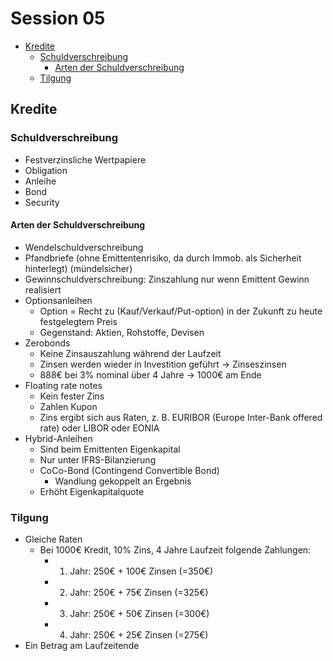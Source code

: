 # Session 05

<!-- @import "[TOC]" {cmd="toc" depthFrom=2 depthTo=6 orderedList=false} -->
<!-- code_chunk_output -->

* [Kredite](#kredite)
	* [Schuldverschreibung](#schuldverschreibung)
		* [Arten der Schuldverschreibung](#arten-der-schuldverschreibung)
	* [Tilgung](#tilgung)

<!-- /code_chunk_output -->

## Kredite
### Schuldverschreibung
* Festverzinsliche Wertpapiere
* Obligation
* Anleihe
* Bond
* Security

#### Arten der Schuldverschreibung
* Wendelschuldverschreibung
* Pfandbriefe (ohne Emittentenrisiko, da durch Immob. als Sicherheit hinterlegt) (mündelsicher)
* Gewinnschuldverschreibung: Zinszahlung nur wenn Emittent Gewinn realisiert
* Optionsanleihen
  * Option = Recht zu (Kauf/Verkauf/Put-option) in der Zukunft zu heute festgelegtem Preis
  * Gegenstand: Aktien, Rohstoffe, Devisen
* Zerobonds
  * Keine Zinsauszahlung während der Laufzeit
  * Zinsen werden wieder in Investition geführt &rarr; Zinseszinsen
  * 888€ bei 3% nominal über 4 Jahre &rarr; 1000€ am Ende
* Floating rate notes
  * Kein fester Zins
  * Zahlen Kupon
  * Zins ergibt sich aus Raten, z. B. EURIBOR (Europe Inter-Bank offered rate) oder LIBOR oder EONIA
* Hybrid-Anleihen
  * Sind beim Emittenten Eigenkapital
  * Nur unter IFRS-Bilanzierung
  * CoCo-Bond (Contingend Convertible Bond)
    * Wandlung gekoppelt an Ergebnis
  * Erhöht Eigenkapitalquote

### Tilgung
* Gleiche Raten
  * Bei 1000€ Kredit, 10% Zins, 4 Jahre Laufzeit folgende Zahlungen:
    * 1. Jahr: 250€ + 100€ Zinsen (=350€)
    * 2. Jahr: 250€ + 75€ Zinsen (=325€)
    * 3. Jahr: 250€ + 50€ Zinsen (=300€)
    * 4. Jahr: 250€ + 25€ Zinsen (=275€)
* Ein Betrag am Laufzeitende
